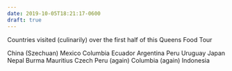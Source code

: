 ```yaml
---
date: 2019-10-05T18:21:17-0600
draft: true
---
```




Countries visited (culinarily) over the first half of this Queens Food Tour

China (Szechuan) Mexico Columbia Ecuador Argentina Peru Uruguay Japan Nepal Burma Mauritius Czech Peru (again) Columbia (again) Indonesia



